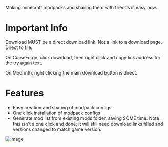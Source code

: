 Making minecraft modpacks and sharing them with friends is easy now.

# Important Info
Download MUST be a direct download link. Not a link to a download page. Direct to file.

On CurseForge, click download, then right click and copy link address for the try again text.

On Modrinth, right clicking the main download button is direct.

# Features
- Easy creation and sharing of modpack configs.
- One click installation of modpack configs
- Generate mod list from existing mods folder, saving SOME time. Note this isn't a one click and done; it will still need download links filled and versions changed to match game version.

![image](https://github.com/MistressPlague/Easy-Minecraft-Modpacks/assets/36628963/a7403dbb-56d5-4d5a-b15e-2fd24b867d58)
